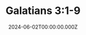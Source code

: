 ---
layout: "sermon"
title: "Galatians 3:1-9"
date: "2024-06-02T00:00:00.000Z"
category: "sermon"
audio_url: "https://anchor.fm/s/f5d78a70/podcast/play/84321098/https%3A%2F%2Fd3ctxlq1ktw2nl.cloudfront.net%2Fstaging%2F2024-5-2%2F361098765-44100-2-v3w2x1y0z9a8.m4a"
duration: "31:16"
scripture: "Galatians 3:1-9"
pastor: "Pastor Nate Ellis"
series: "Galatians"
description: |
  <p>Paul asks the Galatians a piercing question: "O foolish Galatians! Who has bewitched you?" In Galatians 3:1-9, we see the contrast between receiving the Spirit by faith versus works of the law.</p>

guid: "v3w2x1y0-z9a8-4567-8901-234567890bcd"
---